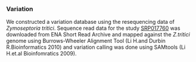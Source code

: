 ### Variation

We constructed a variation database using the resequencing data of
*Zymoseptoria tritici*. Sequence read data for the study
[SRP017760](http://www.ebi.ac.uk/ena/data/view/SRP017760) was downloaded
from ENA Short Read Archive and mapped against the *Z.tritici* genome
using Burrows-Wheeler Alignment Tool (Li H.and Durbin R.Bioinformatics
2010) and variation calling was done using SAMtools (Li H.et.al
Bioinfomratics 2009).
